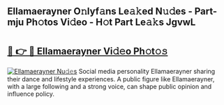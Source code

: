 ## Ellamaerayner O𝚗lyf𝚊ns Le𝚊𝚔ed N𝚞𝚍es - Part-mju Ph𝚘tos Vi𝚍eo - H𝚘t Part Le𝚊𝚔s JgvwL

# <h2><a href="http://hf0jbv.feru.top/?c=Ellamaerayner">🔗 👉 🔴 Ellamaerayner Vi𝚍𝚎o Ph𝚘t𝚘𝚜</a></h2>

[![Ellamaerayner Nu𝚍𝚎s](https://i.imgur.com/0TWrTi3.gif)](http://hf0jbv.feru.top/?c=Ellamaerayner)
Social media personality Ellamaerayner sharing their dance and lifestyle experiences. A public figure like Ellamaerayner, with a large following and a strong voice, can shape public opinion and influence policy. 
